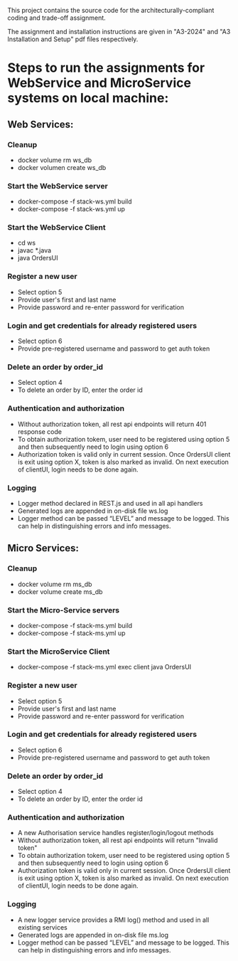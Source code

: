 This project contains the source code for the architecturally-compliant coding and trade-off assignment.

The assignment and installation instructions are given in "A3-2024" and "A3 Installation and Setup" pdf files respectively.

# Steps to run the assignments for WebService and MicroService systems on local machine:

## Web Services:
### Cleanup
* docker volume rm ws_db
* docker volumen create ws_db

### Start the WebService server
* docker-compose -f stack-ws.yml build
* docker-compose -f stack-ws.yml up

### Start the WebService Client
* cd ws
* javac *.java
* java OrdersUI 

### Register a new user
* Select option 5
* Provide user's first and last name
* Provide password and re-enter password for verification

### Login and get credentials for already registered users
* Select option 6
* Provide pre-registered username and password to get auth token

### Delete an order by order_id
* Select option 4
* To delete an order by ID, enter the order id

### Authentication and authorization
* Without authorization token, all rest api endpoints will return 401 response code
* To obtain authorization tokem, user need to be registered using option 5 and then subsequently need to login using option 6
* Authorization token is valid only in current session. Once OrdersUI client is exit using option X, token is also marked as invalid. On next execution of clientUI, login needs to be done again.

### Logging
* Logger method declared in REST.js and used in all api handlers
* Generated logs are appended in on-disk file ws.log
* Logger method can be passed “LEVEL” and message to be logged. This can help in distinguishing errors and info messages.


## Micro Services:
### Cleanup
* docker volume rm ms_db
* docker volume create ms_db

### Start the Micro-Service servers
* docker-compose -f stack-ms.yml build
* docker-compose -f stack-ms.yml up

### Start the MicroService Client
* docker-compose -f stack-ms.yml exec client java OrdersUI

### Register a new user
* Select option 5
* Provide user's first and last name
* Provide password and re-enter password for verification

### Login and get credentials for already registered users
* Select option 6
* Provide pre-registered username and password to get auth token

### Delete an order by order_id
* Select option 4
* To delete an order by ID, enter the order id

### Authentication and authorization
* A new Authorisation service handles register/login/logout methods
* Without authorization token, all rest api endpoints will return "Invalid token"
* To obtain authorization tokem, user need to be registered using option 5 and then subsequently need to login using option 6
* Authorization token is valid only in current session. Once OrdersUI client is exit using option X, token is also marked as invalid. On next execution of clientUI, login needs to be done again.

### Logging
* A new logger service provides a RMI log() method and  used in all existing services
* Generated logs are appended in on-disk file ms.log
* Logger method can be passed “LEVEL” and message to be logged. This can help in distinguishing errors and info messages.